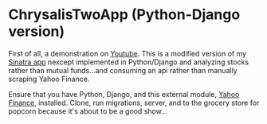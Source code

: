 # ChrysalisTwoApp (Python-Django version)

First of all, a demonstration on <a href="https://www.youtube.com/watch?v=tIop2Y_w7M4">Youtube</a>. This is a modified version of my <a href="https://github.com/dannyshafer/ChrysalisApp-final-Sinatra-version-">Sinatra app</a> nexcept implemented in Python/Django and analyzing stocks rather than mutual funds...and consuming an api rather than manually scraping Yahoo Finance. 

Ensure that you have Python, Django, and this external module, <a href="https://pypi.python.org/pypi/yahoo-finance/1.1.4">Yahoo Finance</a>, installed. Clone, run migrations, server, and to the grocery store for popcorn because it's about to be a good show...
